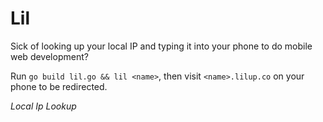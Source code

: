 # Lil

Sick of looking up your local IP and typing it into your phone to do mobile web development?

Run `go build lil.go && lil <name>`, then visit `<name>.lilup.co` on your phone to be redirected.

_Local Ip Lookup_
